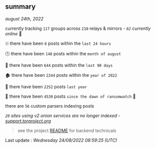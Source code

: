 
## summary
_august 24th, 2022_

currently tracking `117` groups across `210` relays & mirrors - _`62` currently online_ 📡

⏲ there have been `6` posts within the `last 24 hours`

🕓 there have been `148` posts within the `month of august`

📅 there have been `644` posts within the `last 90 days`

🏚 there have been `2244` posts within the `year of 2022`

🚀 there have been `2252` posts `last year`

🦕 there have been `4530` posts `since the dawn of ransomwatch` 🐣

there are `56` custom parsers indexing posts

_`20` sites using v2 onion services are no longer indexed - [support.torproject.org](https://support.torproject.org/onionservices/v2-deprecation/)_

> see the project [README](https://github.com/jmousqueton/ransomwatch#readme) for backend technicals



Last update : _Wednesday 24/08/2022 08:59:25 (UTC)_

